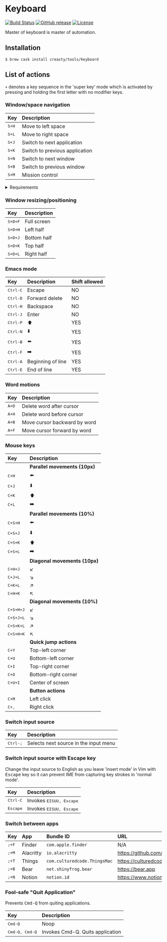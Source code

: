 Keyboard
========

[![Build Status](https://travis-ci.com/creasty/Keyboard.svg?branch=master)](https://travis-ci.com/creasty/Keyboard)
[![GitHub release](https://img.shields.io/github/release/creasty/Keyboard.svg)](https://github.com/creasty/Keyboard/releases)
[![License](https://img.shields.io/github/license/creasty/Keyboard.svg)](./LICENSE)

Master of keyboard is master of automation.


Installation
------------

```
$ brew cask install creasty/tools/keyboard
```


List of actions
---------------

`+` denotes a key sequence in the 'super key' mode which is activated by pressing and holding the first letter with no modifier keys.

### Window/space navigation

| Key | Description |
|:---|:---|
| <kbd>S+H</kbd> | Move to left space |
| <kbd>S+L</kbd> | Move to right space |
| <kbd>S+J</kbd> | Switch to next application |
| <kbd>S+K</kbd> | Switch to previous application |
| <kbd>S+N</kbd> | Switch to next window |
| <kbd>S+B</kbd> | Switch to previous window |
| <kbd>S+M</kbd> | Mission control |

<details><summary>Requirements</summary>

Open "System Preferences" and set the following shortcuts.

- `Mission Control` > `Move left a space` <kbd>Ctrl-LeftArrow</kbd>
- `Mission Control` > `Move right a space` <kbd>Ctrl-RightArrow</kbd>
- `Keyboard` > `Move focus to next window` <kbd>Cmd-F1</kbd>

| 1 | 2 |
|---|---|
| ![](https://user-images.githubusercontent.com/1695538/50548207-12b02800-0c8c-11e9-8dd9-527d4aed2b69.png) | ![](https://user-images.githubusercontent.com/1695538/50548209-1643af00-0c8c-11e9-9bf8-1e86ca13f4fb.png) |

</details>

### Window resizing/positioning

| Key | Description |
|:---|:---|
| <kbd>S+D+F</kbd> | Full screen |
| <kbd>S+D+H</kbd> | Left half |
| <kbd>S+D+J</kbd> | Bottom half |
| <kbd>S+D+K</kbd> | Top half |
| <kbd>S+D+L</kbd> | Right half |

### Emacs mode

| Key | Description | Shift allowed |
|:---|:---|:---|
| <kbd>Ctrl-C</kbd> | Escape | NO |
| <kbd>Ctrl-D</kbd> | Forward delete | NO |
| <kbd>Ctrl-H</kbd> | Backspace | NO |
| <kbd>Ctrl-J</kbd> | Enter | NO |
| <kbd>Ctrl-P</kbd> | :arrow_up: | YES |
| <kbd>Ctrl-N</kbd> | :arrow_down: | YES |
| <kbd>Ctrl-B</kbd> | :arrow_left: | YES |
| <kbd>Ctrl-F</kbd> | :arrow_right: | YES |
| <kbd>Ctrl-A</kbd> | Beginning of line | YES |
| <kbd>Ctrl-E</kbd> | End of line | YES |

### Word motions

| Key | Description |
|:---|:---|
| <kbd>A+D</kbd> | Delete word after cursor |
| <kbd>A+H</kbd> | Delete word before cursor |
| <kbd>A+B</kbd> | Move cursor backward by word |
| <kbd>A+F</kbd> | Move cursor forward by word |

### Mouse keys

| Key | Description |
|:---|:---|
| | **Parallel movements (10px)** |
| <kbd>C+H</kbd> | :arrow_left: |
| <kbd>C+J</kbd> | :arrow_down: |
| <kbd>C+K</kbd> | :arrow_up: |
| <kbd>C+L</kbd> | :arrow_right: |
| | **Parallel movements (10%)** |
| <kbd>C+S+H</kbd> | :arrow_left: |
| <kbd>C+S+J</kbd> | :arrow_down: |
| <kbd>C+S+K</kbd> | :arrow_up: |
| <kbd>C+S+L</kbd> | :arrow_right: |
| | **Diagonal movements (10px)** |
| <kbd>C+H+J</kbd> | ↙ |
| <kbd>C+J+L</kbd> | ↘ |
| <kbd>C+K+L</kbd> | ↗ |
| <kbd>C+H+K</kbd> | ↖️ |
| | **Diagonal movements (10%)** |
| <kbd>C+S+H+J</kbd> | ↙ |
| <kbd>C+S+J+L</kbd> | ↘ |
| <kbd>C+S+K+L</kbd> | ↗ |
| <kbd>C+S+H+K</kbd> | ↖️ |
| | **Quick jump actions** |
| <kbd>C+Y</kbd> | Top-left corner |
| <kbd>C+U</kbd> | Bottom-left corner |
| <kbd>C+I</kbd> | Top-right corner |
| <kbd>C+O</kbd> | Bottom-right corner |
| <kbd>C+U+I</kbd> | Center of screen |
| | **Button actions** |
| <kbd>C+M</kbd> | Left click |
| <kbd>C+,</kbd> | Right click |

### Switch input source

| Key | Description |
|:---|:---|
| <kbd>Ctrl-;</kbd> | Selects next source in the input menu |

### Switch input source with Escape key

Change the input source to English as you leave 'insert mode' in Vim with <kbd>Escape</kbd> key so it can prevent IME from capturing key strokes in 'normal mode'.

| Key | Description |
|:---|:---|
| <kbd>Ctrl-C</kbd> | Invokes <kbd>EISUU, Escape</kbd> |
| <kbd>Escape</kbd> | Invokes <kbd>EISUU, Escape</kbd> |

### Switch between apps

| Key | App | Bundle ID | URL |
|:---|:---|:---|:---|
| <kbd>;+F</kbd> | Finder | `com.apple.finder` | N/A |
| <kbd>;+M</kbd> | Alacritty | `io.alacritty` | https://github.com/jwilm/alacritty |
| <kbd>;+T</kbd> | Things | `com.culturedcode.ThingsMac` | https://culturedcode.com/things |
| <kbd>;+B</kbd> | Bear | `net.shinyfrog.bear` | https://bear.app |
| <kbd>;+N</kbd> | Notion | `notion.id` | https://www.notion.so |

### Fool-safe "Quit Application"

Prevents <kbd>Cmd-Q</kbd> from quiting applications.

| Key | Description |
|:---|:---|
| <kbd>Cmd-Q</kbd> | Noop |
| <kbd>Cmd-Q, Cmd-Q</kbd> | Invokes </kbd>Cmd-Q</kbd>. Quits application |
